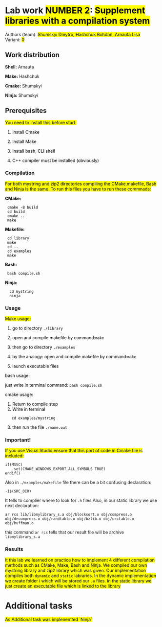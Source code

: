 # Lab work <mark>NUMBER 2</mark>: <mark>Supplement libraries with a compilation system</mark>
Authors (team): <mark>Shumskyi Dmytro, Hashchuk Bohdan, Arnauta Lisa</mark><br>
Variant: <mark>0</mark>

## Work distribution
  __Shell:__ Arnauta
  
  __Make:__ Hashchuk
  
  __Cmake:__ Shumskyi
  
  __Ninja:__ Shumskyi

## Prerequisites

<mark>
You need to install this before start:
  
  1. Install Cmake
     
  2. Install Make

  3. Install bash, CLI shell

  4. C++ compiler must be installed (obviously)
</mark>

### Compilation

<mark>
For both mystring and zip2 directories compiling the CMake,makefile, Bash and Ninja is the same.
To run this files you have to run these commnads:

__CMake:__
```
 cmake -B build
 cd build
 cmake ..
 make
```
__Makefile:__
```
 cd library
 make
 cd ..
 cd examples
 make
```
__Bash:__
```
 bash compile.sh
```
__Ninja:__
```
  cd mystring
  ninja
```
</mark>


### Usage

<mark>
Make usage:

  1. go to directory ``` ./library ```

  2. open and compile makefile by command:``` make ```

  3. then go to directory ``` ./examples  ```

  4. by the analogy: open and compile makefile by command:``` make ```

  5. launch executable files

bash usage:

  just write in terminal command:
  ``` bash compile.sh ```

cmake usage:

  1) Return to compile step
  2)  Write in terminal
   ``` cd build
      cd examples/mystring
 ```
  3)  then run the file `./name.out`
  
</mark>

### Important!

<mark>If you use Visual Studio ensure that this part of code in Cmake file is included:
```
if(MSVC)
    set(CMAKE_WINDOWS_EXPORT_ALL_SYMBOLS TRUE)
endif()
```

Also in `./examples/makefile` file there can be a bit confusing declaration:
```
-I$(SRC_DIR)
```
It tells to complier where to look for `.h` files
Also, in our static library we use next declaration:
```
ar rcs lib/libmylibrary_s.a obj/blocksort.o obj/compress.o obj/decompress.o obj/randtable.o obj/bzlib.o obj/crctable.o obj/huffman.o
```
this command `ar rcs` tells that our result file will be archive `libmylibrary_s.a`
</mark>

### Results

<mark>It this lab we learned on practice how to implement 4 different compilation methods such as CMake, Make, Bash and Ninja. We compiled our own mystring library and zip2 library which was given. Our implementation compiles both `dynamic` and `static` labraries.
In the dynamic implementation we create folder i which will be stored our `.o` files. 
In the static library we just create an executable file which is linked to the library</mark>

# Additional tasks
<mark>
As Additional task was implenemted `Ninja`
<mark>

